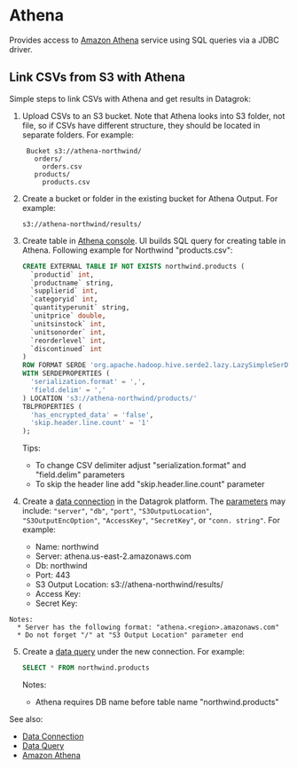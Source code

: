 <!-- TITLE: Athena -->
<!-- SUBTITLE: -->

# Athena

Provides access to [Amazon Athena](https://docs.aws.amazon.com/athena/latest/ug/what-is.html) service
using SQL queries via a JDBC driver.

## Link CSVs from S3 with Athena

Simple steps to link CSVs with Athena and get results in Datagrok:

  1. Upload CSVs to an S3 bucket. Note that Athena looks into S3 folder, not file, so if CSVs have different 
     structure, they should be located in separate folders.
     For example:
     ```
      Bucket s3://athena-northwind/
        orders/
          orders.csv
        products/
          products.csv
     ```
  2. Create a bucket or folder in the existing bucket for Athena Output.
     For example:
     ```
     s3://athena-northwind/results/
     ```
  3. Create table in [Athena console](https://console.aws.amazon.com/athena). UI builds SQL query for creating
     table in Athena.
     Following example for Northwind "products.csv":
     
     ```sql
     CREATE EXTERNAL TABLE IF NOT EXISTS northwind.products (
       `productid` int,
       `productname` string,
       `supplierid` int,
       `categoryid` int,
       `quantityperunit` string,
       `unitprice` double,
       `unitsinstock` int,
       `unitsonorder` int,
       `reorderlevel` int,
       `discontinued` int
     )
     ROW FORMAT SERDE 'org.apache.hadoop.hive.serde2.lazy.LazySimpleSerDe'
     WITH SERDEPROPERTIES (
       'serialization.format' = ',',
       'field.delim' = ','
     ) LOCATION 's3://athena-northwind/products/'
     TBLPROPERTIES (
       'has_encrypted_data' = 'false',
       'skip.header.line.count' = '1'
     );
     ```
     
     Tips: 
       * To change CSV delimiter adjust "serialization.format" and "field.delim" parameters
       * To skip the header line add "skip.header.line.count" parameter
  4. Create a [data connection](../data-connection.md) in the Datagrok platform. The <a href="#" id="parameters">parameters</a> may include: `"server"`, `"db"`, `"port"`, `"S3OutputLocation"`, `"S3OutputEncOption"`, `"AccessKey"`, `"SecretKey"`, or `"conn. string"`.
     For example:
      - Name: northwind
      - Server: athena.us-east-2.amazonaws.com
      - Db: northwind
      - Port: 443
      - S3 Output Location: s3://athena-northwind/results/
      - Access Key: <key>
      - Secret Key: <secret>
      
    Notes:
      * Server has the following format: "athena.<region>.amazonaws.com"
      * Do not forget "/" at "S3 Output Location" parameter end 
      
  5. Create a [data query](../data-query.md) under the new connection.
     For example: 
     ```sql
     SELECT * FROM northwind.products
     ```
 
     Notes:
       * Athena requires DB name before table name "northwind.products"
       
       
See also:

  * [Data Connection](../data-connection.md)
  * [Data Query](../data-query.md)
  * [Amazon Athena](https://docs.aws.amazon.com/athena/latest/ug/what-is.html)
 